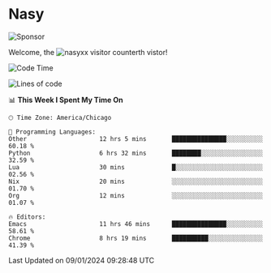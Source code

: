 # Nasy

<!--
<p align="center">
<img height="200" src="https://github-readme-stats.vercel.app/api?username=nasyxx&count_private=true&show_icons=true&theme=dracula&include_all_commits=true"/>
<img height="200" src="https://github-readme-stats.vercel.app/api/top-langs/?username=nasyxx&theme=dracula&hide=html,jupyter+notebook&count_private=true&show_icons=true"/>
</p>

  
----------------
-->

![Sponsor](https://img.shields.io/static/v1.svg?label=Sponsor&message=%E2%9D%A4&logo=GitHub&style=flat&color=pink)
 
Welcome, the ![nasyxx visitor counter](https://count.getloli.com/get/@nasyxx?theme=rule34)th vistor!
 
<!--START_SECTION:waka-->
![Code Time](http://img.shields.io/badge/Code%20Time-4%2C203%20hrs%2034%20mins-blue)

![Lines of code](https://img.shields.io/badge/From%20Hello%20World%20I%27ve%20Written-6.3%20million%20lines%20of%20code-blue)

📊 **This Week I Spent My Time On** 

```text
🕑︎ Time Zone: America/Chicago

💬 Programming Languages: 
Other                    12 hrs 5 mins       ███████████████░░░░░░░░░░   60.18 % 
Python                   6 hrs 32 mins       ████████░░░░░░░░░░░░░░░░░   32.59 % 
Lua                      30 mins             █░░░░░░░░░░░░░░░░░░░░░░░░   02.56 % 
Nix                      20 mins             ░░░░░░░░░░░░░░░░░░░░░░░░░   01.70 % 
Org                      12 mins             ░░░░░░░░░░░░░░░░░░░░░░░░░   01.07 % 

🔥 Editors: 
Emacs                    11 hrs 46 mins      ███████████████░░░░░░░░░░   58.61 % 
Chrome                   8 hrs 19 mins       ██████████░░░░░░░░░░░░░░░   41.39 % 
```


 Last Updated on 09/01/2024 09:28:48 UTC
<!--END_SECTION:waka-->

<!-- ![visitors](https://visitor-badge.laobi.icu/badge?page_id=nasyxx.nasyxx) -->
